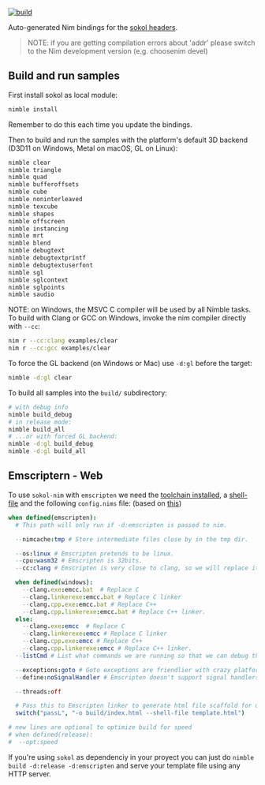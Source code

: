 [![build](https://github.com/floooh/sokol-nim/actions/workflows/main.yml/badge.svg)](https://github.com/floooh/sokol-nim/actions/workflows/main.yml)

Auto-generated Nim bindings for the [sokol headers](https://github.com/floooh/sokol).

> NOTE: if you are getting compilation errors about 'addr' please switch to the Nim development version (e.g. choosenim devel)

## Build and run samples

First install sokol as local module:

```sh
nimble install
```
Remember to do this each time you update the bindings.

Then to build and run the samples with the platform's default 3D backend
(D3D11 on Windows, Metal on macOS, GL on Linux):

```sh
nimble clear
nimble triangle
nimble quad
nimble bufferoffsets
nimble cube
nimble noninterleaved
nimble texcube
nimble shapes
nimble offscreen
nimble instancing
nimble mrt
nimble blend
nimble debugtext
nimble debugtextprintf
nimble debugtextuserfont
nimble sgl
nimble sglcontext
nimble sglpoints
nimble saudio
```

NOTE: on Windows, the MSVC C compiler will be used by all Nimble tasks. To build
with Clang or GCC on Windows, invoke the nim compiler directly with ```--cc```:

```sh
nim r --cc:clang examples/clear
nim r --cc:gcc examples/clear
```

To force the GL backend (on Windows or Mac) use ```-d:gl``` before the target:

```sh
nimble -d:gl clear
```

To build all samples into the ```build/``` subdirectory:

```sh
# with debug info
nimble build_debug
# in release mode:
nimble build_all
# ...or with forced GL backend:
nimble -d:gl build_debug
nimble -d:gl build_all
```

## Emscriptern - Web

To use `sokol-nim` with `emscripten` we need the [toolchain installed](https://github.com/emscripten-core/emsdk),
a [shell-file](https://github.com/emscripten-core/emscripten/blob/main/src/shell_minimal.html) and the following `config.nims` file:
(based on [this](https://github.com/treeform/nim_emscripten_tutorial?tab=readme-ov-file#step-1-using-nim-with-emscripten))

```nim 
when defined(emscripten):
  # This path will only run if -d:emscripten is passed to nim.

  --nimcache:tmp # Store intermediate files close by in the tmp dir.

  --os:linux # Emscripten pretends to be linux.
  --cpu:wasm32 # Emscripten is 32bits.
  --cc:clang # Emscripten is very close to clang, so we will replace it.

  when defined(windows):
    --clang.exe:emcc.bat  # Replace C
    --clang.linkerexe:emcc.bat # Replace C linker
    --clang.cpp.exe:emcc.bat # Replace C++
    --clang.cpp.linkerexe:emcc.bat # Replace C++ linker.
  else:
    --clang.exe:emcc  # Replace C
    --clang.linkerexe:emcc # Replace C linker
    --clang.cpp.exe:emcc # Replace C++
    --clang.cpp.linkerexe:emcc # Replace C++ linker.
  --listCmd # List what commands we are running so that we can debug them.

  --exceptions:goto # Goto exceptions are friendlier with crazy platforms.
  --define:noSignalHandler # Emscripten doesn't support signal handlers.

  --threads:off

  # Pass this to Emscripten linker to generate html file scaffold for us.
  switch("passL", "-o build/index.html --shell-file template.html")

# new lines are optional to optimize build for speed
# when defined(release):
#  --opt:speed
```

If you're using `sokol` as dependenciy in your proyect you can just do `nimble build -d:release -d:emscripten` and serve 
your template file using any HTTP server.